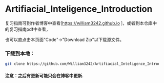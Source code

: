 # Artifiacial_Inteligence_Introduction
复习指南可到作者博客中查看[https://william3242.github.io ]，或者到本仓库中的复习指南pdf中查看，

也可以直点击本页面"Code"->"Download Zip"以下载源文件。
### 下载到本地：
```bash
git clone https://github.com/William3242/Artifiacial_Inteligence_Introduction.git
```
#### 注意：之后有更新可能只会在博客中更新.
